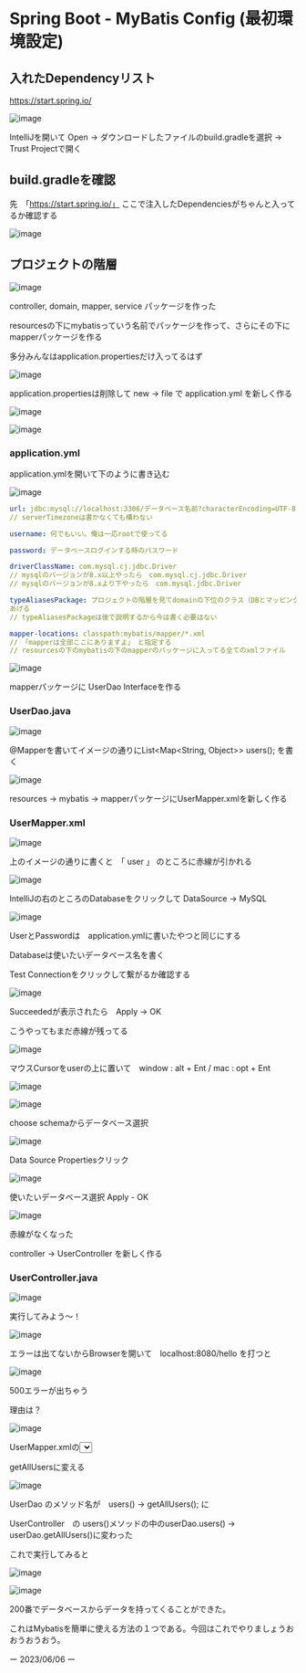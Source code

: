 # Spring Boot - MyBatis Config (最初環境設定)

## 入れたDependencyリスト

https://start.spring.io/

![image](https://github.com/ThuTrang912/AnyIf/assets/129019073/6f6e6d56-69d7-4b27-994b-949fe02303a0)

IntelliJを開いて Open → ダウンロードしたファイルのbuild.gradleを選択 → Trust Projectで開く

## build.gradleを確認

先　「https://start.spring.io/」 ここで注入したDependenciesがちゃんと入ってるか確認する

![image](https://github.com/ThuTrang912/AnyIf/assets/129019073/66f0a8e8-7649-4c25-bf30-61cad6a60c0e)


## プロジェクトの階層

![image](https://github.com/ThuTrang912/AnyIf/assets/129019073/6c8526d4-d69f-4865-9ece-9a34c945189c)

controller, domain, mapper, service パッケージを作った

resourcesの下にmybatisっていう名前でパッケージを作って、さらにその下にmapperパッケージを作る

多分みんなはapplication.propertiesだけ入ってるはず

![image](https://github.com/ThuTrang912/AnyIf/assets/129019073/4664932d-a9c0-4424-acc0-c03a5e38b11d)


application.propertiesは削除して new → file で application.yml を新しく作る

![image](https://github.com/ThuTrang912/AnyIf/assets/129019073/355018aa-9f4a-44c4-9212-feb554f327f7)

![image](https://github.com/ThuTrang912/AnyIf/assets/129019073/1e0191bc-b28e-4f22-a527-4af248ab0ed2)

### application.yml

application.ymlを開いて下のように書き込む

![image](https://github.com/ThuTrang912/AnyIf/assets/129019073/48ea3c49-8392-48a3-9dcb-70f06959585e)


```yaml
url: jdbc:mysql://localhost:3306/データベース名前?characterEncoding=UTF-8 
// serverTimezoneは書かなくても構わない

username: 何でもいい。俺は一応rootで使ってる

password: データベースログインする時のパスワード

driverClassName: com.mysql.cj.jdbc.Driver
// mysqlのバージョンが8.x以上やったら　com.mysql.cj.jdbc.Driver
// mysqlのバージョンが8.xより下やったら　com.mysql.jdbc.Driver

typeAliasesPackage: プロジェクトの階層を見てdomainの下位のクラス（DBとマッピングするクラス）を指定して
あげる
// typeAliasesPackageは後で説明するから今は書く必要はない

mapper-locations: classpath:mybatis/mapper/*.xml
// 「mapperは全部ここにありますよ」　と指定する
// resourcesの下のmybatisの下のmapperのパッケージに入ってる全てのxmlファイル
```

![image](https://github.com/ThuTrang912/AnyIf/assets/129019073/fa175d6a-32ac-4386-8c4d-e9591b7d8dbf)


mapperパッケージに UserDao Interfaceを作る

### UserDao.java

![image](https://github.com/ThuTrang912/AnyIf/assets/129019073/651becb8-471c-4db2-966e-03ed0cc81b93)


@Mapperを書いてイメージの通りにList<Map<String, Object>> users(); を書く

![image](https://github.com/ThuTrang912/AnyIf/assets/129019073/73a39ce1-4990-48d5-9978-34b45994262f)


resources → mybatis → mapperパッケージにUserMapper.xmlを新しく作る

### UserMapper.xml

![image](https://github.com/ThuTrang912/AnyIf/assets/129019073/ea067659-0509-4d5e-a917-f000cebc5115)

上のイメージの通りに書くと　「 user 」 のところに赤線が引かれる

![image](https://github.com/ThuTrang912/AnyIf/assets/129019073/ba5e3b90-983d-4b4f-99e1-68639348cb42)


IntelliJの右のところのDatabaseをクリックして DataSource → MySQL

![image](https://github.com/ThuTrang912/AnyIf/assets/129019073/274cd313-3729-4396-9d51-1633826c3ba2)


UserとPasswordは　application.ymlに書いたやつと同じにする

Databaseは使いたいデータベース名を書く

Test Connectionをクリックして繋がるか確認する

![image](https://github.com/ThuTrang912/AnyIf/assets/129019073/a1d7aa12-770a-47df-8a96-3a2abdb01a29)


Succeededが表示されたら　Apply → OK 

こうやってもまだ赤線が残ってる

![image](https://github.com/ThuTrang912/AnyIf/assets/129019073/8483cc47-f9e4-4b0d-8165-cbcde695ae54)


マウスCursorをuserの上に置いて　window : alt + Ent  / mac : opt + Ent

![image](https://github.com/ThuTrang912/AnyIf/assets/129019073/33e053f3-16c8-4a16-b4ad-a6efba91de96)


![image](https://github.com/ThuTrang912/AnyIf/assets/129019073/b8e65194-d4c1-47f5-a073-95266e7d1460)


choose schemaからデータベース選択

![image](https://github.com/ThuTrang912/AnyIf/assets/129019073/d1ea9645-6cde-4954-8dc8-899ca9d28f22)


Data Source Propertiesクリック

![image](https://github.com/ThuTrang912/AnyIf/assets/129019073/336009db-03bb-4cd7-b5d2-598b9fc7b1a4)

使いたいデータベース選択 Apply - OK

![image](https://github.com/ThuTrang912/AnyIf/assets/129019073/258d5e42-aafe-471f-93bb-7bc7a91b28b8)

赤線がなくなった

controller → UserController を新しく作る

### UserController.java

![image](https://github.com/ThuTrang912/AnyIf/assets/129019073/a9d4016f-106d-4986-a9b7-223fe76605ae)


実行してみよう〜！

![image](https://github.com/ThuTrang912/AnyIf/assets/129019073/b3695a5b-769c-422b-9f51-de7350dd2bb7)


エラーは出てないからBrowserを開いて　localhost:8080/hello を打つと

![image](https://github.com/ThuTrang912/AnyIf/assets/129019073/6ae0276f-f335-4a1f-8c95-da209f9f61e3)


500エラーが出ちゃう

理由は？

![image](https://github.com/ThuTrang912/AnyIf/assets/129019073/87a8e12c-2b43-45d9-80ab-e923850ecac6)


UserMapper.xmlの<select id=”getAllUsers” >と書いてあるから UserDaoのメソッド名も

getAllUsersに変える

![image](https://github.com/ThuTrang912/AnyIf/assets/129019073/d28ef10b-c66c-41b5-a490-97713ab78f26)


UserDao のメソッド名が　users() → getAllUsers(); に 

UserController　の users()メソッドの中のuserDao.users() → userDao.getAllUsers()に変わった

これで実行してみると

![image](https://github.com/ThuTrang912/AnyIf/assets/129019073/d9ad42d2-2981-4d4c-b74f-cf20f8839d82)


![image](https://github.com/ThuTrang912/AnyIf/assets/129019073/57aeb213-7830-4477-ab41-1bb406a7d8e8)


200番でデータベースからデータを持ってくることができた。

これはMybatisを簡単に使える方法の１つである。今回はこれでやりましょうおおうおうおう。

ー 2023/06/06 ー
